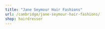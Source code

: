```yaml
---
title: "Jane Seymour Hair Fashions"
url: /cambridge/jane-seymour-hair-fashions/
shop: hairdresser
---
```

